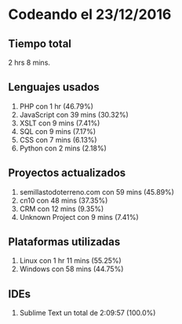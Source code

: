 # Codeando el 23/12/2016

## Tiempo total
2 hrs 8 mins.

## Lenguajes usados
1. PHP con 1 hr (46.79%)
1. JavaScript con 39 mins (30.32%)
1. XSLT con 9 mins (7.41%)
1. SQL con 9 mins (7.17%)
1. CSS con 7 mins (6.13%)
1. Python con 2 mins (2.18%)

## Proyectos actualizados
1. semillastodoterreno.com con 59 mins (45.89%)
1. cn10 con 48 mins (37.35%)
1. CRM con 12 mins (9.35%)
1. Unknown Project con 9 mins (7.41%)

## Plataformas utilizadas
1. Linux con 1 hr 11 mins (55.25%)
1. Windows con 58 mins (44.75%)

## IDEs
1. Sublime Text un total de 2:09:57 (100.0%)
